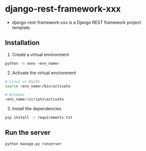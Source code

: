 # django-rest-framework-xxx
- django-rest-framework-xxx is a Django REST framework project template.

## Installation
1. Create a virtual environment
```bash
python -m venv <env_name>
```

2. Activate the virtual environment
```bash
# Linux or MacOS
source <env_name>/bin/activate

# Windows
<env_name>\Scripts\activate
```

3. Install the dependencies
```bash
pip install -r requirements.txt
```

## Run the server
```bash
python manage.py runserver
```
